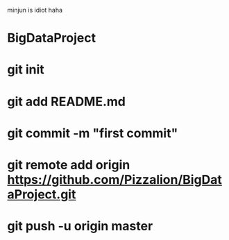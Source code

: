 minjun is idiot haha
# BigDataProject
#
# git init
# git add README.md
# git commit -m "first commit"
# git remote add origin https://github.com/Pizzalion/BigDataProject.git
# git push -u origin master
